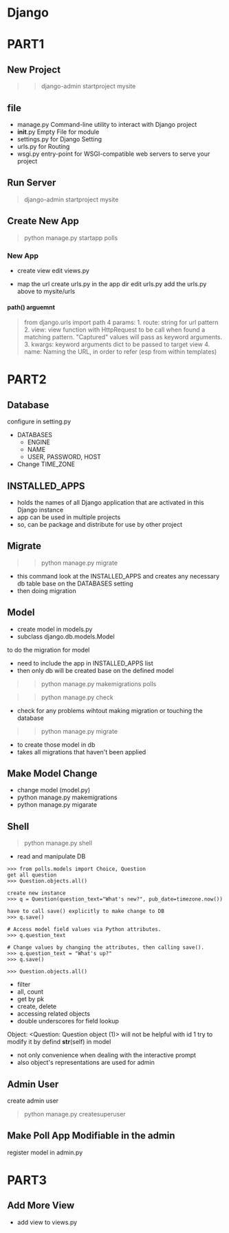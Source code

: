 # Django

# PART1
## New Project
>> django-admin startproject mysite

## file
- manage.py
Command-line utility to interact with Django project
- __init__.py
Empty File for module
- settings.py
for Django Setting
- urls.py
for Routing
- wsgi.py
entry-point for WSGI-compatible web servers to serve your project

## Run Server
> django-admin startproject mysite

## Create New App
> python manage.py startapp polls


### New App

- create view
edit views.py

- map the url
create urls.py in the app dir
edit urls.py
add the urls.py above to mysite/urls

#### path() arguemnt
> from django.urls import path
4 params:
    1. route: string for url pattern
    2. view: view function with HttpRequest to be call when found a matching pattern. "Captured" values will pass as keyword arguments.
    3. kwargs: keyword arguments dict to be passed to target view
    4. name: Naming the URL, in order to refer (esp from within templates) 


# PART2
## Database
configure in setting.py 
- DATABASES
    - ENGINE
    - NAME
    - USER, PASSWORD, HOST
- Change TIME_ZONE

## INSTALLED_APPS
- holds the names of all Django application that are activated in this Django instance
- app can be used in multiple projects
- so, can be package and distribute for use by other project

## Migrate
>> python manage.py migrate
- this command look at the INSTALLED_APPS and creates any necessary db table base on the DATABASES setting
- then doing migration

## Model
- create model in models.py
- subclass  django.db.models.Model

to do the migration for model
- need to include the app in INSTALLED_APPS list
- then only db will be created base on the defined model 
>> python manage.py makemigrations polls

>> python manage.py check
- check for any problems wihtout making migration or touching the database

>> python manage.py migrate
- to create those model in db
- takes all migrations that haven't been applied

## Make Model Change
- change model (model.py)
- python manage.py makemigrations
- python manage.py migarate

## Shell
> python manage.py shell
- read and manipulate DB 

```
>>> from polls.models import Choice, Question
get all question
>>> Question.objects.all()

create new instance
>>> q = Question(question_text="What's new?", pub_date=timezone.now())

have to call save() explicitly to make change to DB
>>> q.save()

# Access model field values via Python attributes.
>>> q.question_text

# Change values by changing the attributes, then calling save().
>>> q.question_text = "What's up?"
>>> q.save()

>>> Question.objects.all()
```
- filter
- all, count
- get by pk
- create, delete
- accessing related objects
- double underscores for field lookup


Object: <Question: Question object (1)> will not be helpful with id 1
try to modify it by defind __str__(self) in model
- not only convenience when dealing with the interactive prompt
- also object's representations are used for admin


## Admin User
create admin user
> python manage.py createsuperuser

## Make Poll App Modifiable in the admin
register model in admin.py

# PART3

## Add More View
- add view to views.py